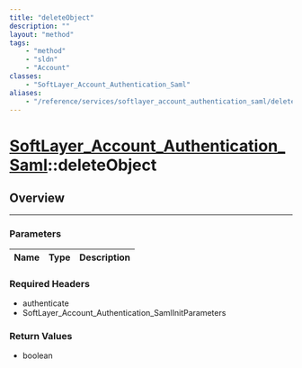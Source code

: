 ```yaml
---
title: "deleteObject"
description: ""
layout: "method"
tags:
    - "method"
    - "sldn"
    - "Account"
classes:
    - "SoftLayer_Account_Authentication_Saml"
aliases:
    - "/reference/services/softlayer_account_authentication_saml/deleteObject"
---
```

# [SoftLayer_Account_Authentication_Saml](/reference/services/SoftLayer_Account_Authentication_Saml)::deleteObject




## Overview 


-----

### Parameters 
|Name | Type | Description |
| --- | --- | --- |


### Required Headers
* authenticate
* SoftLayer_Account_Authentication_SamlInitParameters


### Return Values
* boolean




